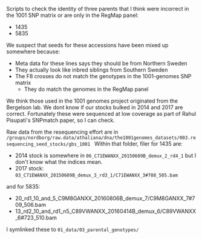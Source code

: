 Scripts to check the identity of three parents that I think were incorrect
in the 1001 SNP matrix or are only in the RegMap panel:

- 1435
- 5835

We suspect that seeds for these accessions have been mixed up somewhere because:

- Meta data for these lines says they should be from Northern Sweden
- They actually look like inbred siblings from Southern Sweden
- The F8 crosses do not match the genotypes in the 1001-genomes SNP matrix
    - They do match the genomes in the RegMap panel

We think those used in the 1001 genomes project originated from the Bergelson lab.
We dont know if our stocks bulked in 2014 and 2017 are correct.
Fortunately these were sequenced at low coverage as part of Rahul Pisupati's
SNPmatch paper, so I can check.

Raw data from the resequencing effort are in
`/groups/nordborg/raw.data/athaliana/dna/the1001genomes_datasets/003.resequencing_seed_stocks/gbs_1001
`
Within that folder, filer for 1435 are:

- 2014 stock is somewhere in `06_C71EWANXX_20150609B_demux_2_rd4_1` but I don't 
know what the indices mean.
- 2017 stock: `03_C71EWANXX_20150609B_demux_3_rd3_1/C71EWANXX_3#708_505.bam`

and for 5835:

- 20_rd1_10_and_5_C9M8GANXX_20160806B_demux_7/C9M8GANXX_7#709_506.bam
- 13_rd2_10_and_rd1_n5_C89VWANXX_20160414B_demux_6/C89VWANXX_6#723_510.bam

I symlinked these to `01_data/03_parental_genotypes/`